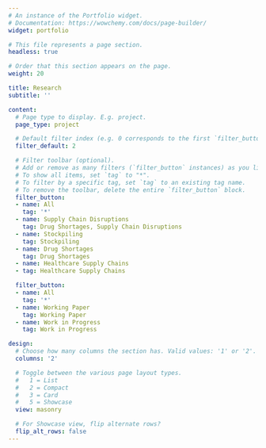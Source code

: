 ```yaml
---
# An instance of the Portfolio widget.
# Documentation: https://wowchemy.com/docs/page-builder/
widget: portfolio

# This file represents a page section.
headless: true

# Order that this section appears on the page.
weight: 20

title: Research
subtitle: ''

content:
  # Page type to display. E.g. project.
  page_type: project

  # Default filter index (e.g. 0 corresponds to the first `filter_button` instance below).
  filter_default: 2

  # Filter toolbar (optional).
  # Add or remove as many filters (`filter_button` instances) as you like.
  # To show all items, set `tag` to "*".
  # To filter by a specific tag, set `tag` to an existing tag name.
  # To remove the toolbar, delete the entire `filter_button` block.
  filter_button:
  - name: All
    tag: '*'
  - name: Supply Chain Disruptions
    tag: Drug Shortages, Supply Chain Disruptions
  - name: Stockpiling
    tag: Stockpiling
  - name: Drug Shortages
    tag: Drug Shortages
  - name: Healthcare Supply Chains
  - tag: Healthcare Supply Chains

  filter_button:
  - name: All
    tag: '*'
  - name: Working Paper
    tag: Working Paper
  - name: Work in Progress
    tag: Work in Progress

design:
  # Choose how many columns the section has. Valid values: '1' or '2'.
  columns: '2'

  # Toggle between the various page layout types.
  #   1 = List
  #   2 = Compact
  #   3 = Card
  #   5 = Showcase
  view: masonry

  # For Showcase view, flip alternate rows?
  flip_alt_rows: false
---
```

